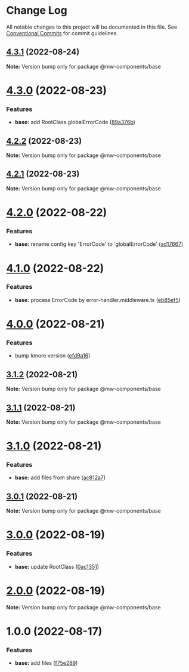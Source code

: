 # Change Log

All notable changes to this project will be documented in this file.
See [Conventional Commits](https://conventionalcommits.org) for commit guidelines.

## [4.3.1](https://github.com/waitingsong/midway-components/compare/@mw-components/base@4.3.0...@mw-components/base@4.3.1) (2022-08-24)

**Note:** Version bump only for package @mw-components/base





# [4.3.0](https://github.com/waitingsong/midway-components/compare/@mw-components/base@4.2.2...@mw-components/base@4.3.0) (2022-08-23)


### Features

* **base:** add RootClass.globalErrorCode ([89a376b](https://github.com/waitingsong/midway-components/commit/89a376b2022eac4f4678618715f96fc327a1b2b7))





## [4.2.2](https://github.com/waitingsong/midway-components/compare/@mw-components/base@4.2.1...@mw-components/base@4.2.2) (2022-08-23)

**Note:** Version bump only for package @mw-components/base





## [4.2.1](https://github.com/waitingsong/midway-components/compare/@mw-components/base@4.2.0...@mw-components/base@4.2.1) (2022-08-23)

**Note:** Version bump only for package @mw-components/base





# [4.2.0](https://github.com/waitingsong/midway-components/compare/@mw-components/base@4.1.0...@mw-components/base@4.2.0) (2022-08-22)


### Features

* **base:** rename config key 'ErrorCode' to 'globalErrorCode' ([ad17667](https://github.com/waitingsong/midway-components/commit/ad17667780c646d3c9069278f184abff5ca03a2f))





# [4.1.0](https://github.com/waitingsong/midway-components/compare/@mw-components/base@4.0.0...@mw-components/base@4.1.0) (2022-08-22)


### Features

* **base:** process ErrorCode by error-handler.middleware.ts ([eb85ef5](https://github.com/waitingsong/midway-components/commit/eb85ef50b2f077e79e2812bd10a5790d370a2a7f))





# [4.0.0](https://github.com/waitingsong/midway-components/compare/@mw-components/base@3.1.2...@mw-components/base@4.0.0) (2022-08-21)


### Features

* bump kmore version ([efd9a16](https://github.com/waitingsong/midway-components/commit/efd9a1690413e6e6896d9502fd0bc0316bcede03))





## [3.1.2](https://github.com/waitingsong/midway-components/compare/@mw-components/base@3.1.1...@mw-components/base@3.1.2) (2022-08-21)

**Note:** Version bump only for package @mw-components/base





## [3.1.1](https://github.com/waitingsong/midway-components/compare/@mw-components/base@3.1.0...@mw-components/base@3.1.1) (2022-08-21)

**Note:** Version bump only for package @mw-components/base





# [3.1.0](https://github.com/waitingsong/midway-components/compare/@mw-components/base@3.0.1...@mw-components/base@3.1.0) (2022-08-21)


### Features

* **base:** add files from share ([ac812a7](https://github.com/waitingsong/midway-components/commit/ac812a74ffea316380c0641d9f74bca8fcee12c7))





## [3.0.1](https://github.com/waitingsong/midway-components/compare/@mw-components/base@3.0.0...@mw-components/base@3.0.1) (2022-08-21)

**Note:** Version bump only for package @mw-components/base





# [3.0.0](https://github.com/waitingsong/midway-components/compare/@mw-components/base@2.0.0...@mw-components/base@3.0.0) (2022-08-19)


### Features

* **base:** update RootClass ([0ac1351](https://github.com/waitingsong/midway-components/commit/0ac13518c69cc71ff088d2be53bc29e94a9fd805))





# [2.0.0](https://github.com/waitingsong/midway-components/compare/@mw-components/base@1.0.0...@mw-components/base@2.0.0) (2022-08-19)

**Note:** Version bump only for package @mw-components/base





# 1.0.0 (2022-08-17)


### Features

* **base:** add files ([f75e289](https://github.com/waitingsong/midway-components/commit/f75e289cd2026587e20cc96255434715ca8df799))
